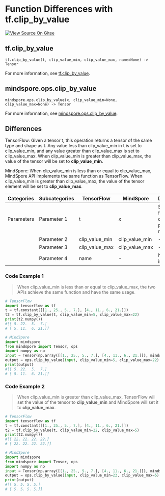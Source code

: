 # Function Differences with tf.clip_by_value

[![View Source On Gitee](https://mindspore-website.obs.cn-north-4.myhuaweicloud.com/website-images/master/resource/_static/logo_source_en.png)](https://gitee.com/mindspore/docs/blob/master/docs/mindspore/source_en/note/api_mapping/tensorflow_diff/clip_by_value.md)

## tf.clip_by_value

```text
tf.clip_by_value(t, clip_value_min, clip_value_max, name=None) -> Tensor
```

For more information, see [tf.clip_by_value](https://www.tensorflow.org/versions/r2.6/api_docs/python/tf/clip_by_value).

## mindspore.ops.clip_by_value

```text
mindspore.ops.clip_by_value(x, clip_value_min=None, clip_value_max=None) -> Tensor
```

For more information, see [mindspore.ops.clip_by_value](https://mindspore.cn/docs/en/master/api_python/ops/mindspore.ops.clip_by_value.html).

## Differences

TensorFlow: Given a tensor t, this operation returns a tensor of the same type and shape as t. Any value less than clip_value_min in t is set to clip_value_min, and any value greater than clip_value_max is set to clip_value_max. When clip_value_min is greater than clip_value_max, the value of the tensor will be set to **clip_value_min**.

MindSpore: When clip_value_min is less than or equal to clip_value_max, MindSpore API implements the same function as TensorFlow. When clip_value_min is greater than clip_value_max, the value of the tensor element will be set to **clip_value_max**.

| Categories | Subcategories |TensorFlow | MindSpore | Differences |
| --- | --- | --- | --- |---|
|Parameters | Parameter 1 | t | x | Same function, different parameter names |
| | Parameter 2 | clip_value_min | clip_value_min | - |
| | Parameter 3 | clip_value_max | clip_value_max | - |
| | Parameter 4 | name | - | Not involved |

### Code Example 1

> When clip_value_min is less than or equal to clip_value_max, the two APIs achieve the same function and have the same usage.

```python
# TensorFlow
import tensorflow as tf
t = tf.constant([[1., 25., 5., 7.], [4., 11., 6., 21.]])
t2 = tf.clip_by_value(t, clip_value_min=5, clip_value_max=22)
print(t2.numpy())
#[[ 5. 22.  5.  7.]
# [ 5. 11.  6. 21.]]

# MindSpore
import mindspore
from mindspore import Tensor, ops
import numpy as np
input = Tensor(np.array([[1., 25., 5., 7.], [4., 11., 6., 21.]]), mindspore.float32)
output = ops.clip_by_value(input, clip_value_min=5, clip_value_max=22)
print(output)
#[[ 5. 22.  5.  7.]
# [ 5. 11.  6. 21.]]
```

### Code Example 2

> When clip_value_min is greater than clip_value_max, TensorFlow will set the value of the tensor to **clip_value_min** and MindSpore will set it to **clip_value_max**.

```python
# TensorFlow
import tensorflow as tf
t = tf.constant([[1., 25., 5., 7.], [4., 11., 6., 21.]])
t2 = tf.clip_by_value(t, clip_value_min=22, clip_value_max=5)
print(t2.numpy())
#[[ 22. 22. 22. 22.]
# [ 22. 22. 22. 22.]]

# MindSpore
import mindspore
from mindspore import Tensor, ops
import numpy as np
input = Tensor(np.array([[1., 25., 5., 7.], [4., 11., 6., 21.]]), mindspore.float32)
output = ops.clip_by_value(input, clip_value_min=22, clip_value_max=5)
print(output)
#[[ 5. 5. 5. 5.]
# [ 5. 5. 5. 5.]]
```

